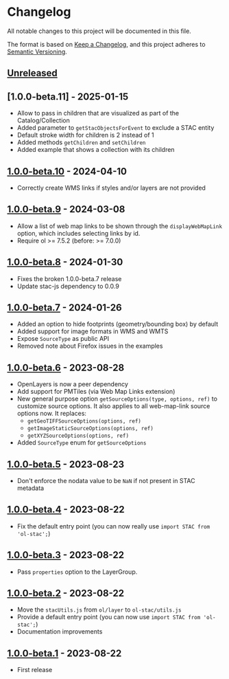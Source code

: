 # Changelog
All notable changes to this project will be documented in this file.

The format is based on [Keep a Changelog](https://keepachangelog.com/en/1.0.0/),
and this project adheres to [Semantic Versioning](https://semver.org/spec/v2.0.0.html).

## [Unreleased]

## [1.0.0-beta.11] - 2025-01-15

- Allow to pass in children that are visualized as part of the Catalog/Collection
- Added parameter to `getStacObjectsForEvent` to exclude a STAC entity
- Default stroke width for children is 2 instead of 1
- Added methods `getChildren` and `setChildren`
- Added example that shows a collection with its children

## [1.0.0-beta.10] - 2024-04-10

- Correctly create WMS links if styles and/or layers are not provided

## [1.0.0-beta.9] - 2024-03-08

- Allow a list of web map links to be shown through the `displayWebMapLink` option,
  which includes selecting links by id.
- Require ol >= 7.5.2 (before: >= 7.0.0)

## [1.0.0-beta.8] - 2024-01-30

- Fixes the broken 1.0.0-beta.7 release
- Update stac-js dependency to 0.0.9

## [1.0.0-beta.7] - 2024-01-26

- Added an option to hide footprints (geometry/bounding box) by default
- Added support for image formats in WMS and WMTS
- Expose `SourceType` as public API
- Removed note about Firefox issues in the examples

## [1.0.0-beta.6] - 2023-08-28

- OpenLayers is now a peer dependency
- Add support for PMTiles (via Web Map Links extension)
- New general purpose option `getSourceOptions(type, options, ref)` to customize source options.
   It also applies to all web-map-link source options now.
   It replaces:
   - `getGeoTIFFSourceOptions(options, ref)`
   - `getImageStaticSourceOptions(options, ref)`
   - `getXYZSourceOptions(options, ref)`
- Added `SourceType` enum for `getSourceOptions`

## [1.0.0-beta.5] - 2023-08-23

- Don't enforce the nodata value to be `NaN` if not present in STAC metadata

## [1.0.0-beta.4] - 2023-08-22

- Fix the default entry point (you can now really use `import STAC from 'ol-stac';`)

## [1.0.0-beta.3] - 2023-08-22

- Pass `properties` option to the LayerGroup.

## [1.0.0-beta.2] - 2023-08-22

- Move the `stacUtils.js` from `ol/layer` to `ol-stac/utils.js`
- Provide a default entry point (you can now use `import STAC from 'ol-stac';`)
- Documentation improvements

## [1.0.0-beta.1] - 2023-08-22

- First release

[Unreleased]: <https://github.com/stac-extensions/contacts/compare/v1.0.0-beta.10...HEAD>
[1.0.0-beta.10]: <https://github.com/stac-extensions/contacts/compare/v1.0.0-beta.9...v1.0.0-beta.10>
[1.0.0-beta.9]: <https://github.com/stac-extensions/contacts/compare/v1.0.0-beta.8...v1.0.0-beta.9>
[1.0.0-beta.8]: <https://github.com/stac-extensions/contacts/compare/v1.0.0-beta.7...v1.0.0-beta.8>
[1.0.0-beta.7]: <https://github.com/stac-extensions/contacts/compare/v1.0.0-beta.6...v1.0.0-beta.7>
[1.0.0-beta.6]: <https://github.com/stac-extensions/contacts/compare/v1.0.0-beta.5...v1.0.0-beta.6>
[1.0.0-beta.5]: <https://github.com/stac-extensions/contacts/compare/v1.0.0-beta.4...v1.0.0-beta.5>
[1.0.0-beta.4]: <https://github.com/stac-extensions/contacts/compare/v1.0.0-beta.3...v1.0.0-beta.4>
[1.0.0-beta.3]: <https://github.com/stac-extensions/contacts/compare/v1.0.0-beta.2...v1.0.0-beta.3>
[1.0.0-beta.2]: <https://github.com/stac-extensions/contacts/compare/v1.0.0-beta.1...v1.0.0-beta.2>
[1.0.0-beta.1]: <https://github.com/stac-extensions/contacts/tree/v1.0.0-beta.1>

